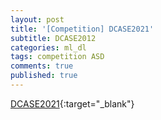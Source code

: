 ```yaml
---
layout: post
title: '[Competition] DCASE2021'
subtitle: DCASE2012
categories: ml_dl
tags: competition ASD
comments: true
published: true
---
```


[DCASE2021](http://dcase.community/challenge2021/index){:target="_blank"}
